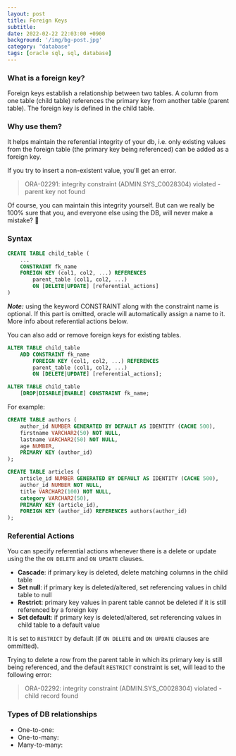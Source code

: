 ```yaml
---
layout: post
title: Foreign Keys
subtitle: 
date: 2022-02-22 22:03:00 +0900
background: '/img/bg-post.jpg'
category: "database"
tags: [oracle sql, sql, database]
---
```


### What is a foreign key?
Foreign keys establish a relationship between two tables. A column from one table (child table) references the primary key from another table (parent table). The foreign key is defined in the child table. 

### Why use them?
It helps maintain the referential integrity of your db, i.e. only existing values from the foreign table (the primary key being referenced) can be added as a foreign key.

If you try to insert a non-existent value, you'll get an error.
>ORA-02291: integrity constraint (ADMIN.SYS_C0028304) violated - parent key not found

Of course, you can maintain this integrity yourself. But can we really be 100% sure that you, and everyone else using the DB, will never make a mistake? :shrug:

### Syntax
```sql
CREATE TABLE child_table (
    ...
    CONSTRAINT fk_name
    FOREIGN KEY (col1, col2, ...) REFERENCES 
        parent_table (col1, col2, ...)
        ON [DELETE|UPDATE] [referential_actions]
)
```

***Note:*** using the keyword CONSTRAINT along with the constraint name is optional. If this part is omitted, oracle will automatically assign a name to it.  
More info about referential actions below.

You can also add or remove foreign keys for existing tables.
```sql
ALTER TABLE child_table
    ADD CONSTRAINT fk_name
        FOREIGN KEY (col1, col2, ...) REFERENCES 
        parent_table (col1, col2, ...)
        ON [DELETE|UPDATE] [referential_actions];

ALTER TABLE child_table
    [DROP|DISABLE|ENABLE] CONSTRAINT fk_name;
```

For example:
```sql
CREATE TABLE authors (
    author_id NUMBER GENERATED BY DEFAULT AS IDENTITY (CACHE 500),
    firstname VARCHAR2(50) NOT NULL,
    lastname VARCHAR2(50) NOT NULL,
    age NUMBER,
    PRIMARY KEY (author_id)
);

CREATE TABLE articles (
    article_id NUMBER GENERATED BY DEFAULT AS IDENTITY (CACHE 500),
    author_id NUMBER NOT NULL,
    title VARCHAR2(100) NOT NULL,
    category VARCHAR2(50),
    PRIMARY KEY (article_id),
    FOREIGN KEY (author_id) REFERENCES authors(author_id)
);
```

### Referential Actions
You can specify referential actions whenever there is a delete or update using the the `ON DELETE` and `ON UPDATE` clauses.
* **Cascade**: if primary key is deleted, delete matching columns in the child table
* **Set null**: if primary key is deleted/altered, set referencing values in child table to null
* **Restrict**: primary key values in parent table cannot be deleted if it is still referenced by a foreign key
* **Set default**: if primary key is deleted/altered, set referencing values in child table to a default value  

It is set to `RESTRICT` by default (if `ON DELETE` and `ON UPDATE` clauses are ommitted).

Trying to delete a row from the parent table in which its primary key is still being referenced, and the default `RESTRICT` constraint is set, will lead to the following error:
> ORA-02292: integrity constraint (ADMIN.SYS_C0028304) violated - child record found


### Types of DB relationships
* One-to-one: 
* One-to-many: 
* Many-to-many: 